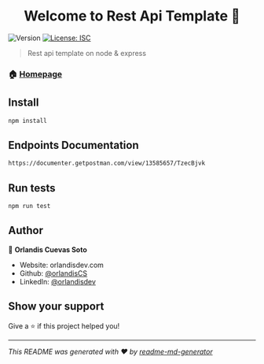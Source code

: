 <h1 align="center">Welcome to Rest Api Template 👋</h1>
<p>
  <img alt="Version" src="https://img.shields.io/badge/version-1.0.0-blue.svg?cacheSeconds=2592000" />
  <a href="#" target="_blank">
    <img alt="License: ISC" src="https://img.shields.io/badge/License-ISC-yellow.svg" />
  </a>
</p>

> Rest api template on node & express

### 🏠 [Homepage](app.js)

## Install

```sh
npm install
```

## Endpoints Documentation

```sh
https://documenter.getpostman.com/view/13585657/TzecBjvk
```

## Run tests

```sh
npm run test
```

## Author

👤 **Orlandis Cuevas Soto**

* Website: orlandisdev.com
* Github: [@orlandisCS](https://github.com/orlandisCS)
* LinkedIn: [@orlandisdev](https://linkedin.com/in/orlandisdev)

## Show your support

Give a ⭐️ if this project helped you!

***
_This README was generated with ❤️ by [readme-md-generator](https://github.com/kefranabg/readme-md-generator)_
